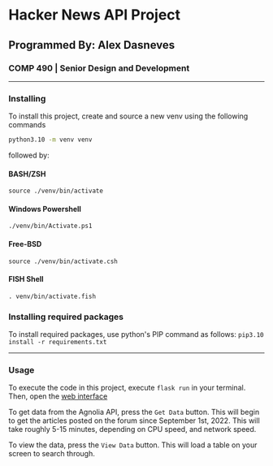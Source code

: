 # Hacker News API Project

## Programmed By: Alex Dasneves

### COMP 490 | Senior Design and Development

---

### Installing

To install this project, create and source a new venv using the following commands

```BASH
python3.10 -m venv venv
```

followed by:

#### BASH/ZSH

`source ./venv/bin/activate`

#### Windows Powershell

`./venv/bin/Activate.ps1`

#### Free-BSD

`source ./venv/bin/activate.csh`

#### FISH Shell

`. venv/bin/activate.fish`

### Installing required packages

To install required packages, use python's PIP command as follows:
`pip3.10 install -r requirements.txt`

---

### Usage

To execute the code in this project, execute `flask run` in your terminal. Then, open the [web interface](http://localhost:5000)

To get data from the Agnolia API, press the `Get Data` button. This will begin to get the articles posted on the forum since September 1st, 2022. This will take roughly 5-15 minutes, depending on CPU speed, and network speed.

To view the data, press the `View Data` button. This will load a table on your screen to search through.
